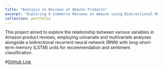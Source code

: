 ```yaml
---
title: "Analysis on Reviews of Amazon Products"
excerpt: "Exploring E-Commerce Reviews on Amazon using Bidirectional Recurrent Neural Network (RNN) and Long-Short Term Memory (LSTM) For Sentiment and Recommendation Analysis<br/><img src='/images/AmazonReviews.png'>"
collection: portfolio
---
```


This project aimed to explore the relationship between various variables in Amazon product reviews, employing univariate and multivariate analyses alongside a bidirectional recurrent neural network (RNN) with long-short-term memory (LSTM) units for recommendation and sentiment classification.

#[GitHub Link](https://github.com/Sharmin3007/Sentiment_Recommendation_Analysis)
